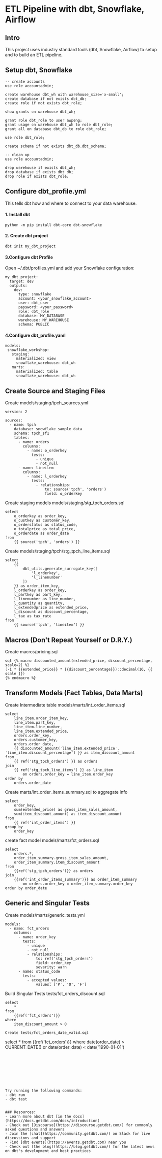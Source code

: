 # ETL Pipeline with dbt, Snowflake, Airflow

## Intro
This project uses industry standard tools (dbt, Snowflake, Airflow) to setup and to build an ETL pipeline.

## Setup dbt, Snowflake
```
-- create accounts
use role accountadmin;

create warehouse dbt_wh with warehouse_size='x-small';
create database if not exists dbt_db;
create role if not exists dbt_role;

show grants on warehouse dbt_wh;

grant role dbt_role to user awpeng;
grant usage on warehouse dbt_wh to role dbt_role;
grant all on database dbt_db to role dbt_role;

use role dbt_role;

create schema if not exists dbt_db.dbt_schema;

-- clean up
use role accountadmin;

drop warehouse if exists dbt_wh;
drop database if exists dbt_db;
drop role if exists dbt_role;
```
## Configure dbt_profile.yml
This tells dbt how and where to connect to your data warehouse.

#### 1. Install dbt
`python -m pip install dbt-core dbt-snowflake`
#### 2. Create dbt project
`dbt init my_dbt_project`
#### 3.Configure dbt Profile
Open ~/.dbt/profiles.yml and add your Snowflake configuration:
```
my_dbt_project:
  target: dev
  outputs:
    dev:
      type: snowflake
      account: <your_snowflake_account>
      user: dbt_user
      password: <your_password>
      role: dbt_role
      database: MY_DATABASE
      warehouse: MY_WAREHOUSE
      schema: PUBLIC
```
#### 4.Configure dbt_profile.yaml
```
models:
 snowflake_workshop:
   staging:
     materialized: view
     snowflake_warehouse: dbt_wh
   marts:
     materialized: table
     snowflake_warehouse: dbt_wh
```
## Create Source and Staging Files
Create models/staging/tpch_sources.yml
```
version: 2

sources:
  - name: tpch
    database: snowflake_sample_data
    schema: tpch_sf1
    tables:
      - name: orders
        columns:
          - name: o_orderkey
            tests:
              - unique
              - not_null
      - name: lineitem
        columns:
          - name: l_orderkey
            tests:
              - relationships:
                  to: source('tpch', 'orders')
                  field: o_orderkey
```
Create staging models models/staging/stg_tpch_orders.sql
```
select
    o_orderkey as order_key,
    o_custkey as customer_key,
    o_orderstatus as status_code,
    o_totalprice as total_price,
    o_orderdate as order_date
from
    {{ source('tpch', 'orders') }}
```
Create models/staging/tpch/stg_tpch_line_items.sql
```
select
    {{
        dbt_utils.generate_surrogate_key([
            'l_orderkey',
            'l_linenumber'
        ])
    }} as order_item_key,
	l_orderkey as order_key,
	l_partkey as part_key,
	l_linenumber as line_number,
	l_quantity as quantity,
	l_extendedprice as extended_price,
	l_discount as discount_percentage,
	l_tax as tax_rate
from
    {{ source('tpch', 'lineitem') }}
```
## Macros (Don't Repeat Yourself or D.R.Y.)
Create macros/pricing.sql
```
sql {% macro discounted_amount(extended_price, discount_percentage, scale=2) %}
(-1 * {{extended_price}} * {{discount_percentage}})::decimal(16, {{ scale }})
{% endmacro %}
```
## Transform Models (Fact Tables, Data Marts)
Create Intermediate table models/marts/int_order_items.sql
```
select
    line_item.order_item_key,
    line_item.part_key,
    line_item.line_number,
    line_item.extended_price,
    orders.order_key,
    orders.customer_key,
    orders.order_date,
    {{ discounted_amount('line_item.extended_price', 'line_item.discount_percentage') }} as item_discount_amount
from
    {{ ref('stg_tpch_orders') }} as orders
join
    {{ ref('stg_tpch_line_items') }} as line_item
        on orders.order_key = line_item.order_key
order by
    orders.order_date
```
Create marts/int_order_items_summary.sql to aggregate info
```
select 
    order_key,
    sum(extended_price) as gross_item_sales_amount,
    sum(item_discount_amount) as item_discount_amount
from
    {{ ref('int_order_items') }}
group by
    order_key
```
create fact model models/marts/fct_orders.sql
```
select
    orders.*,
    order_item_summary.gross_item_sales_amount,
    order_item_summary.item_discount_amount
from
    {{ref('stg_tpch_orders')}} as orders
join
    {{ref('int_order_items_summary')}} as order_item_summary
        on orders.order_key = order_item_summary.order_key
order by order_date
```
## Generic and Singular Tests
Create models/marts/generic_tests.yml
```
models:
  - name: fct_orders
    columns:
      - name: order_key
        tests:
          - unique
          - not_null
          - relationships:
              to: ref('stg_tpch_orders')
              field: order_key
              severity: warn
      - name: status_code
        tests:
          - accepted_values:
              values: ['P', 'O', 'F']
```
Build Singular Tests tests/fct_orders_discount.sql
```
select
    *
from
    {{ref('fct_orders')}}
where
    item_discount_amount > 0
```

```
Create tests/fct_orders_date_valid.sql
```
select
    *
from
    {{ref('fct_orders')}}
where
    date(order_date) > CURRENT_DATE()
    or date(order_date) < date('1990-01-01')
```








Try running the following commands:
- dbt run
- dbt test


### Resources:
- Learn more about dbt [in the docs](https://docs.getdbt.com/docs/introduction)
- Check out [Discourse](https://discourse.getdbt.com/) for commonly asked questions and answers
- Join the [chat](https://community.getdbt.com/) on Slack for live discussions and support
- Find [dbt events](https://events.getdbt.com) near you
- Check out [the blog](https://blog.getdbt.com/) for the latest news on dbt's development and best practices

